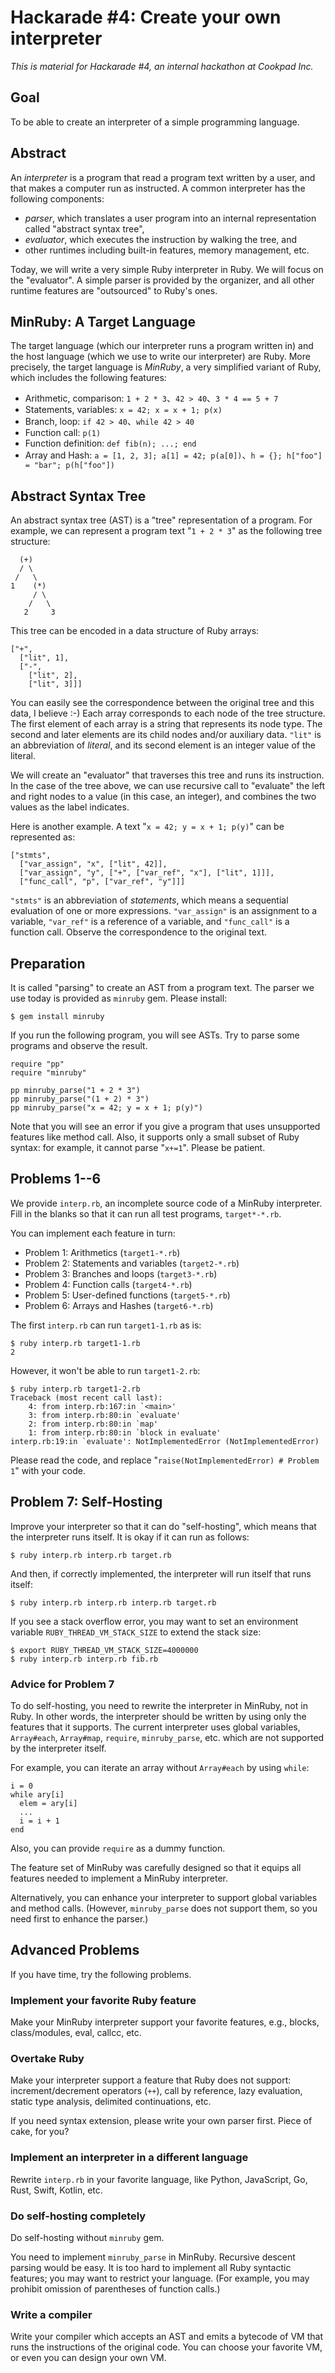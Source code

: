 # Hackarade #4: Create your own interpreter

*This is material for Hackarade #4, an internal hackathon at Cookpad Inc.*

## Goal

To be able to create an interpreter of a simple programming language.

## Abstract

An *interpreter* is a program that read a program text written by a user, and that makes a computer run as instructed.  A common interpreter has the following components:

* *parser*, which translates a user program into an internal representation called "abstract syntax tree",
* *evaluator*, which executes the instruction by walking the tree, and
* other runtimes including built-in features, memory management, etc.

Today, we will write a very simple Ruby interpreter in Ruby.  We will focus on the "evaluator".  A simple parser is provided by the organizer, and all other runtime features are "outsourced" to Ruby's ones.

## MinRuby: A Target Language

The target language (which our interpreter runs a program written in) and the host language (which we use to write our interpreter) are Ruby.  More precisely, the target language is *MinRuby*, a very simplified variant of Ruby, which includes the following features:

* Arithmetic, comparison: `1 + 2 * 3`、`42 > 40`、`3 * 4 == 5 + 7`
* Statements, variables: `x = 42; x = x + 1; p(x)`
* Branch, loop: `if 42 > 40`、`while 42 > 40`
* Function call: `p(1)`
* Function definition: `def fib(n); ...; end`
* Array and Hash: `a = [1, 2, 3]; a[1] = 42; p(a[0])`、`h = {}; h["foo"] = "bar"; p(h["foo"])`

## Abstract Syntax Tree

An abstract syntax tree (AST) is a "tree" representation of a program.  For example, we can represent a program text "`1 + 2 * 3`" as the following tree structure:

      (+)
      / \
     /   \
    1    (*)
         / \
        /   \
       2     3

This tree can be encoded in a data structure of Ruby arrays:

    ["+",
      ["lit", 1],
      ["-",
        ["lit", 2],
        ["lit", 3]]]

You can easily see the correspondence between the original tree and this data, I believe :-)  Each array corresponds to each node of the tree structure.  The first element of each array is a string that represents its node type.  The second and later elements are its child nodes and/or auxiliary data.  `"lit"` is an abbreviation of *literal*, and its second element is an integer value of the literal.

We will create an "evaluator" that traverses this tree and runs its instruction.  In the case of the tree above, we can use recursive call to "evaluate" the left and right nodes to a value (in this case, an integer), and combines the two values as the label indicates.

Here is another example.  A text "`x = 42; y = x + 1; p(y)`" can be represented as:

    ["stmts",
      ["var_assign", "x", ["lit", 42]],
      ["var_assign", "y", ["+", ["var_ref", "x"], ["lit", 1]]],
      ["func_call", "p", ["var_ref", "y"]]]

`"stmts"` is an abbreviation of *statements*, which means a sequential evaluation of one or more expressions.  `"var_assign"` is an assignment to a variable, `"var_ref"` is a reference of a variable, and `"func_call"` is a function call.  Observe the correspondence to the original text.

## Preparation

It is called "parsing" to create an AST from a program text.  The parser we use today is provided as `minruby` gem.  Please install:

```
$ gem install minruby
```

If you run the following program, you will see ASTs.  Try to parse some programs and observe the result.

```
require "pp"
require "minruby"

pp minruby_parse("1 + 2 * 3")
pp minruby_parse("(1 + 2) * 3")
pp minruby_parse("x = 42; y = x + 1; p(y)")
```

Note that you will see an error if you give a program that uses unsupported features like method call.  Also, it supports only a small subset of Ruby syntax: for example, it cannot parse "`x+=1`".  Please be patient.


## Problems 1--6

We provide `interp.rb`, an incomplete source code of a MinRuby interpreter.
Fill in the blanks so that it can run all test programs, `target*-*.rb`.

You can implement each feature in turn:

* Problem 1: Arithmetics (`target1-*.rb`)
* Problem 2: Statements and variables (`target2-*.rb`)
* Problem 3: Branches and loops (`target3-*.rb`)
* Problem 4: Function calls (`target4-*.rb`)
* Problem 5: User-defined functions (`target5-*.rb`)
* Problem 6: Arrays and Hashes (`target6-*.rb`)

The first `interp.rb` can run `target1-1.rb` as is:

```
$ ruby interp.rb target1-1.rb
2
```

However, it won't be able to run `target1-2.rb`:

```
$ ruby interp.rb target1-2.rb
Traceback (most recent call last):
	4: from interp.rb:167:in `<main>'
	3: from interp.rb:80:in `evaluate'
	2: from interp.rb:80:in `map'
	1: from interp.rb:80:in `block in evaluate'
interp.rb:19:in `evaluate': NotImplementedError (NotImplementedError)
```

Please read the code, and replace "`raise(NotImplementedError) # Problem 1`" with your code.


## Problem 7: Self-Hosting

Improve your interpreter so that it can do "self-hosting", which means that the interpreter runs itself.
It is okay if it can run as follows:

```
$ ruby interp.rb interp.rb target.rb
```

And then, if correctly implemented, the interpreter will run itself that runs itself:

```
$ ruby interp.rb interp.rb interp.rb target.rb
```

If you see a stack overflow error, you may want to set an environment variable `RUBY_THREAD_VM_STACK_SIZE` to extend the stack size:

```
$ export RUBY_THREAD_VM_STACK_SIZE=4000000
$ ruby interp.rb interp.rb fib.rb
```

### Advice for Problem 7

To do self-hosting, you need to rewrite the interpreter in MinRuby, not in Ruby.
In other words, the interpreter should be written by using only the features that it supports.
The current interpreter uses global variables, `Array#each`, `Array#map`, `require`, `minruby_parse`, etc. which are not supported by the interpreter itself.

For example, you can iterate an array without `Array#each` by using `while`:

```
i = 0
while ary[i]
  elem = ary[i]
  ...
  i = i + 1
end
```

Also, you can provide `require` as a dummy function.

The feature set of MinRuby was carefully designed so that it equips all features needed to implement a MinRuby interpreter.

Alternatively, you can enhance your interpreter to support global variables and method calls.  (However, `minruby_parse` does not support them, so you need first to enhance the parser.)


## Advanced Problems

If you have time, try the following problems.

### Implement your favorite Ruby feature

Make your MinRuby interpreter support your favorite features, e.g., blocks, class/modules, eval, callcc, etc.

### Overtake Ruby

Make your interpreter support a feature that Ruby does not support: increment/decrement operators (`++`), call by reference, lazy evaluation, static type analysis, delimited continuations, etc.

If you need syntax extension, please write your own parser first.  Piece of cake, for you?

### Implement an interpreter in a different language

Rewrite `interp.rb` in your favorite language, like Python, JavaScript, Go, Rust, Swift, Kotlin, etc.

### Do self-hosting completely

Do self-hosting without `minruby` gem.

You need to implement `minruby_parse` in MinRuby.  Recursive descent parsing would be easy.
It is too hard to implement all Ruby syntactic features; you may want to restrict your language.
(For example, you may prohibit omission of parentheses of function calls.)

### Write a compiler

Write your compiler which accepts an AST and emits a bytecode of VM that runs the instructions of the original code.
You can choose your favorite VM, or even you can design your own VM.
